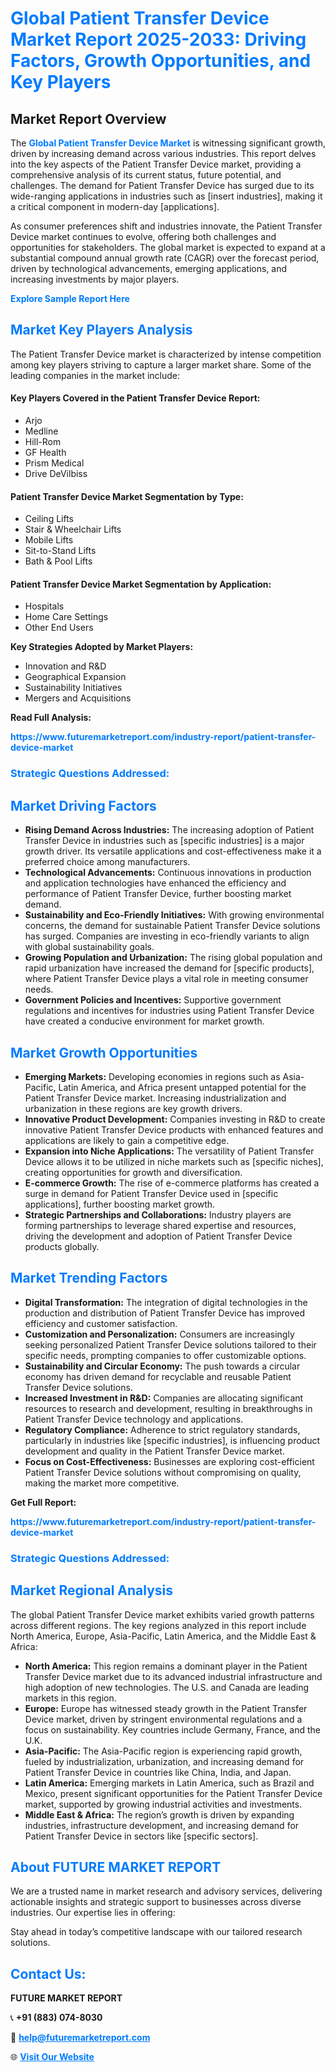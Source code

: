 <h1 style="color: #007BFF;">Global Patient Transfer Device Market Report 2025-2033: Driving Factors, Growth Opportunities, and Key Players</h1>

<section id="overview">
<h2>Market Report Overview</h2>
<p>The <a href="https://www.futuremarketreport.com/industry-report/patient-transfer-device-market" style="color: #007BFF; text-decoration: none;"><strong>Global Patient Transfer Device Market</strong></a> is witnessing significant growth, driven by increasing demand across various industries. This report delves into the key aspects of the Patient Transfer Device market, providing a comprehensive analysis of its current status, future potential, and challenges. The demand for Patient Transfer Device has surged due to its wide-ranging applications in industries such as [insert industries], making it a critical component in modern-day [applications].</p>
<p>As consumer preferences shift and industries innovate, the Patient Transfer Device market continues to evolve, offering both challenges and opportunities for stakeholders. The global market is expected to expand at a substantial compound annual growth rate (CAGR) over the forecast period, driven by technological advancements, emerging applications, and increasing investments by major players.</p>
</section>

<section id="overview">
<p><a href="https://www.futuremarketreport.com/request-sample/reportId=79760" style="color: #007BFF; text-decoration: none;"><strong>Explore Sample Report Here</strong></a></p>
</section>

<section id="key-players">
<h2 style="color: #007BFF;">Market Key Players Analysis</h2>
<p>The Patient Transfer Device market is characterized by intense competition among key players striving to capture a larger market share. Some of the leading companies in the market include:</p>
<h4>Key Players Covered in the Patient Transfer Device Report:</h4>
<ul><li>Arjo</li><li>Medline</li><li>Hill-Rom</li><li>GF Health</li><li>Prism Medical</li><li>Drive DeVilbiss</li></ul>
<h4>Patient Transfer Device Market Segmentation by Type:</h4>
<ul><li>Ceiling Lifts</li><li>Stair &amp; Wheelchair Lifts</li><li>Mobile Lifts</li><li>Sit-to-Stand Lifts</li><li>Bath &amp; Pool Lifts</li></ul>

<h4>Patient Transfer Device Market Segmentation by Application:</h4>
<ul><li>Hospitals</li><li>Home Care Settings</li><li>Other End Users</li></ul>
<p><strong>Key Strategies Adopted by Market Players:</strong></p>
<ul>
<li>Innovation and R&D</li>
<li>Geographical Expansion</li>
<li>Sustainability Initiatives</li>
<li>Mergers and Acquisitions</li>
</ul>
</section>

<section>
<p><strong>Read Full Analysis: </strong></p><a href="https://www.futuremarketreport.com/industry-report/patient-transfer-device-market" style="color: #007BFF; text-decoration: none;"><strong>https://www.futuremarketreport.com/industry-report/patient-transfer-device-market</strong></a>
<h3 style="color: #007BFF;">Strategic Questions Addressed:</h3>
</section>

<section id="driving-factors">
<h2 style="color: #007BFF;">Market Driving Factors</h2>
<ul>
<li><strong>Rising Demand Across Industries:</strong> The increasing adoption of Patient Transfer Device in industries such as [specific industries] is a major growth driver. Its versatile applications and cost-effectiveness make it a preferred choice among manufacturers.</li>
<li><strong>Technological Advancements:</strong> Continuous innovations in production and application technologies have enhanced the efficiency and performance of Patient Transfer Device, further boosting market demand.</li>
<li><strong>Sustainability and Eco-Friendly Initiatives:</strong> With growing environmental concerns, the demand for sustainable Patient Transfer Device solutions has surged. Companies are investing in eco-friendly variants to align with global sustainability goals.</li>
<li><strong>Growing Population and Urbanization:</strong> The rising global population and rapid urbanization have increased the demand for [specific products], where Patient Transfer Device plays a vital role in meeting consumer needs.</li>
<li><strong>Government Policies and Incentives:</strong> Supportive government regulations and incentives for industries using Patient Transfer Device have created a conducive environment for market growth.</li>
</ul>
</section>

<section id="growth-opportunities">
<h2 style="color: #007BFF;">Market Growth Opportunities</h2>
<ul>
<li><strong>Emerging Markets:</strong> Developing economies in regions such as Asia-Pacific, Latin America, and Africa present untapped potential for the Patient Transfer Device market. Increasing industrialization and urbanization in these regions are key growth drivers.</li>
<li><strong>Innovative Product Development:</strong> Companies investing in R&D to create innovative Patient Transfer Device products with enhanced features and applications are likely to gain a competitive edge.</li>
<li><strong>Expansion into Niche Applications:</strong> The versatility of Patient Transfer Device allows it to be utilized in niche markets such as [specific niches], creating opportunities for growth and diversification.</li>
<li><strong>E-commerce Growth:</strong> The rise of e-commerce platforms has created a surge in demand for Patient Transfer Device used in [specific applications], further boosting market growth.</li>
<li><strong>Strategic Partnerships and Collaborations:</strong> Industry players are forming partnerships to leverage shared expertise and resources, driving the development and adoption of Patient Transfer Device products globally.</li>
</ul>
</section>

<section id="trending-factors">
<h2 style="color: #007BFF;">Market Trending Factors</h2>
<ul>
<li><strong>Digital Transformation:</strong> The integration of digital technologies in the production and distribution of Patient Transfer Device has improved efficiency and customer satisfaction.</li>
<li><strong>Customization and Personalization:</strong> Consumers are increasingly seeking personalized Patient Transfer Device solutions tailored to their specific needs, prompting companies to offer customizable options.</li>
<li><strong>Sustainability and Circular Economy:</strong> The push towards a circular economy has driven demand for recyclable and reusable Patient Transfer Device solutions.</li>
<li><strong>Increased Investment in R&D:</strong> Companies are allocating significant resources to research and development, resulting in breakthroughs in Patient Transfer Device technology and applications.</li>
<li><strong>Regulatory Compliance:</strong> Adherence to strict regulatory standards, particularly in industries like [specific industries], is influencing product development and quality in the Patient Transfer Device market.</li>
<li><strong>Focus on Cost-Effectiveness:</strong> Businesses are exploring cost-efficient Patient Transfer Device solutions without compromising on quality, making the market more competitive.</li>
</ul>
</section>

<section>
<p><strong>Get Full Report: </strong></p><a href="https://www.futuremarketreport.com/industry-report/patient-transfer-device-market" style="color: #007BFF; text-decoration: none;"><strong>https://www.futuremarketreport.com/industry-report/patient-transfer-device-market</strong></a>
<h3 style="color: #007BFF;">Strategic Questions Addressed:</h3>
</section>


<section id="regional-analysis">
<h2 style="color: #007BFF;">Market Regional Analysis</h2>
<p>The global Patient Transfer Device market exhibits varied growth patterns across different regions. The key regions analyzed in this report include North America, Europe, Asia-Pacific, Latin America, and the Middle East & Africa:</p>
<ul>
<li><strong>North America:</strong> This region remains a dominant player in the Patient Transfer Device market due to its advanced industrial infrastructure and high adoption of new technologies. The U.S. and Canada are leading markets in this region.</li>
<li><strong>Europe:</strong> Europe has witnessed steady growth in the Patient Transfer Device market, driven by stringent environmental regulations and a focus on sustainability. Key countries include Germany, France, and the U.K.</li>
<li><strong>Asia-Pacific:</strong> The Asia-Pacific region is experiencing rapid growth, fueled by industrialization, urbanization, and increasing demand for Patient Transfer Device in countries like China, India, and Japan.</li>
<li><strong>Latin America:</strong> Emerging markets in Latin America, such as Brazil and Mexico, present significant opportunities for the Patient Transfer Device market, supported by growing industrial activities and investments.</li>
<li><strong>Middle East & Africa:</strong> The region’s growth is driven by expanding industries, infrastructure development, and increasing demand for Patient Transfer Device in sectors like [specific sectors].</li>
</ul>
</section>

<footer>
<h2 style="color: #007BFF;">About FUTURE MARKET REPORT</h2>
<p>We are a trusted name in market research and advisory services, delivering actionable insights and strategic support to businesses across diverse industries. Our expertise lies in offering:</p>

<p>Stay ahead in today’s competitive landscape with our tailored research solutions.</p>

<h2 style="color: #007BFF;">Contact Us:</h2>
<p><strong>FUTURE MARKET REPORT</strong></p>
<p>📞 <strong>+91 (883) 074-8030</strong></p>
<p>📧 <strong><a href="mailto:help@futuremarketreport.com" style="color: #007BFF;">help@futuremarketreport.com</a></strong></p>
<p>🌐 <strong><a href="https://www.futuremarketreport.com/" style="color: #007BFF;">Visit Our Website</a></strong></p>
</footer>